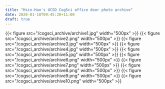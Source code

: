 ```yaml
---
title: "Hsin-Hao's UCSD CogSci office door photo archive"
date: 2020-01-18T09:45:28+11:00
draft: true
---
```

{{< figure src="/cogsci_archive/archive1.jpg" width="500px" >}}
{{< figure src="/cogsci_archive/archive2.png" width="500px" >}}
{{< figure src="/cogsci_archive/archive3.jpg" width="500px" >}}
{{< figure src="/cogsci_archive/archive4.jpg" width="500px" >}}
{{< figure src="/cogsci_archive/archive5.jpg" width="500px" >}}
{{< figure src="/cogsci_archive/archive6.png" width="500px" >}}
{{< figure src="/cogsci_archive/archive7.png" width="500px" >}}
{{< figure src="/cogsci_archive/archive8.png" width="500px" >}}
{{< figure src="/cogsci_archive/archive9.png" width="500px" >}}
{{< figure src="/cogsci_archive/archive10.png" width="500px" >}}
